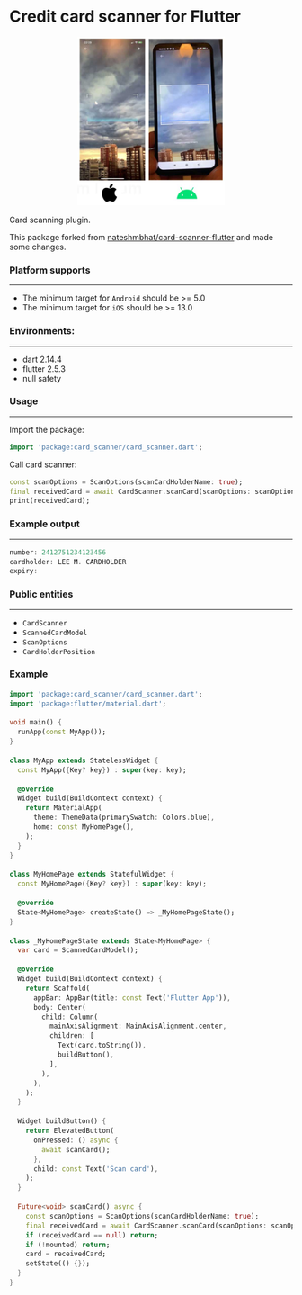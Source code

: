 # Credit card scanner for Flutter
<p align="center">
    <img src=".github/ui.jpg" height="300">
</p>

Card scanning plugin.

This package forked from 
[nateshmbhat/card-scanner-flutter](https://github.com/nateshmbhat/card-scanner-flutter) and made some changes.

### Platform supports
---

- The minimum target for `Android` should be >= 5.0 
- The minimum target for `iOS` should be >= 13.0

### Environments:
---

- dart 2.14.4
- flutter 2.5.3
- null safety

### Usage
---

Import the package:

```dart
import 'package:card_scanner/card_scanner.dart';
```

Call card scanner:
```dart
const scanOptions = ScanOptions(scanCardHolderName: true);
final receivedCard = await CardScanner.scanCard(scanOptions: scanOptions);
print(receivedCard);
```

### Example output
---

```dart
number: 2412751234123456
cardholder: LEE M. CARDHOLDER
expiry:
```

### Public entities
---

- `CardScanner` 
- `ScannedCardModel`
- `ScanOptions`
- `CardHolderPosition`

### Example

```dart
import 'package:card_scanner/card_scanner.dart';
import 'package:flutter/material.dart';

void main() {
  runApp(const MyApp());
}

class MyApp extends StatelessWidget {
  const MyApp({Key? key}) : super(key: key);

  @override
  Widget build(BuildContext context) {
    return MaterialApp(
      theme: ThemeData(primarySwatch: Colors.blue),
      home: const MyHomePage(),
    );
  }
}

class MyHomePage extends StatefulWidget {
  const MyHomePage({Key? key}) : super(key: key);

  @override
  State<MyHomePage> createState() => _MyHomePageState();
}

class _MyHomePageState extends State<MyHomePage> {
  var card = ScannedCardModel();

  @override
  Widget build(BuildContext context) {
    return Scaffold(
      appBar: AppBar(title: const Text('Flutter App')),
      body: Center(
        child: Column(
          mainAxisAlignment: MainAxisAlignment.center,
          children: [
            Text(card.toString()),
            buildButton(),
          ],
        ),
      ),
    );
  }

  Widget buildButton() {
    return ElevatedButton(
      onPressed: () async {
        await scanCard();
      },
      child: const Text('Scan card'),
    );
  }

  Future<void> scanCard() async {
    const scanOptions = ScanOptions(scanCardHolderName: true);
    final receivedCard = await CardScanner.scanCard(scanOptions: scanOptions);
    if (receivedCard == null) return;
    if (!mounted) return;
    card = receivedCard;
    setState(() {});
  }
}
```